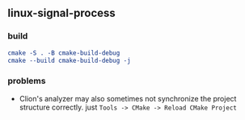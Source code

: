 ## linux-signal-process

### build

```cmake
cmake -S . -B cmake-build-debug
cmake --build cmake-build-debug -j
```

### problems

* Clion's analyzer may also sometimes not synchronize the project structure correctly. just `Tools -> CMake -> Reload CMake Project`
